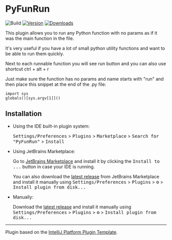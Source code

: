 # PyFunRun

![Build](https://github.com/maciekwiso/pyFunRun/workflows/Build/badge.svg)
[![Version](https://img.shields.io/jetbrains/plugin/v/27091-pyfunrun.svg)](https://plugins.jetbrains.com/plugin/27091-pyfunrun)
[![Downloads](https://img.shields.io/jetbrains/plugin/d/27091-pyfunrun.svg)](https://plugins.jetbrains.com/plugin/27091-pyfunrun)

<!-- Plugin description -->
This plugin allows you to run any Python function with no params as if it was the main function in the file.

It's very useful if you have a lot of small python utility functions and want to be able to run them quickly.

Next to each runnable function you will see run button and you can also use shortcut ctrl + alt + r

Just make sure the function has no params and name starts with "run" and then place this snippet at the end of the .py file:

```
import sys
globals()[sys.argv[1]]()
```
<!-- Plugin description end -->

## Installation

- Using the IDE built-in plugin system:
  
  <kbd>Settings/Preferences</kbd> > <kbd>Plugins</kbd> > <kbd>Marketplace</kbd> > <kbd>Search for "PyFunRun"</kbd> >
  <kbd>Install</kbd>
  
- Using JetBrains Marketplace:

  Go to [JetBrains Marketplace](https://plugins.jetbrains.com/plugin/27091-pyfunrun) and install it by clicking the <kbd>Install to ...</kbd> button in case your IDE is running.

  You can also download the [latest release](https://plugins.jetbrains.com/plugin/27091-pyfunrun/versions) from JetBrains Marketplace and install it manually using
  <kbd>Settings/Preferences</kbd> > <kbd>Plugins</kbd> > <kbd>⚙️</kbd> > <kbd>Install plugin from disk...</kbd>

- Manually:

  Download the [latest release](https://github.com/maciekwiso/pyFunRun/releases/latest) and install it manually using
  <kbd>Settings/Preferences</kbd> > <kbd>Plugins</kbd> > <kbd>⚙️</kbd> > <kbd>Install plugin from disk...</kbd>


---
Plugin based on the [IntelliJ Platform Plugin Template][template].

[template]: https://github.com/JetBrains/intellij-platform-plugin-template
[docs:plugin-description]: https://plugins.jetbrains.com/docs/intellij/plugin-user-experience.html#plugin-description-and-presentation
